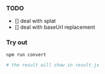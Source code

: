 ### TODO
- [] deal with splat
- [] deal with baseUrl replacement


### Try out
```bash
npm run convert

# the result will show in result.js
```